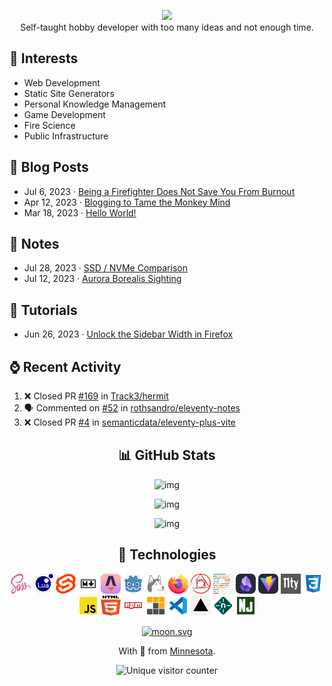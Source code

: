 <!--
<p align="center">
<img src="assets/gh-banner-b.png" />
<img src="assets/gh-banner-a.png" />
</p>
-->

<!--
# 🙋‍♂️ Hi there, I'm Miguel
-->

<p align="center">  
<img src="https://readme-typing-svg.demolab.com?font=Fira+Code&pause=1000&center=true&random=false&width=435&lines=Hey+there!+I'm+Miguel+Pimentel." />
<br />
Self-taught hobby developer with too many ideas and not enough time.
</p>

## 🧡 Interests

- Web Development
- Static Site Generators
- Personal Knowledge Management
- Game Development
- Fire Science
- Public Infrastructure

## 📄 Blog Posts

<!-- BLOG-POST-LIST:START -->
- Jul 6, 2023 · [Being a Firefighter Does Not Save You From Burnout](https://miguelpimentel.do/on-burning-out/)
- Apr 12, 2023 · [Blogging to Tame the Monkey Mind](https://miguelpimentel.do/monkey-mind/)
- Mar 18, 2023 · [Hello World!](https://miguelpimentel.do/hello-world/)<!-- BLOG-POST-LIST:END -->

## 📓 Notes

<!-- NOTES:START -->
- Jul 28, 2023 · [SSD / NVMe Comparison](https://miguelpimentel.do/ssd-nvme-comparison/)
- Jul 12, 2023 · [Aurora Borealis Sighting](https://miguelpimentel.do/aurora-borealis/)<!-- NOTES:END -->

## 📜 Tutorials

<!-- TUTORIALS:START -->
- Jun 26, 2023 · [Unlock the Sidebar Width in Firefox](https://miguelpimentel.do/unlock-firefox-sidebar/)<!-- TUTORIALS:END -->

## ⌚ Recent Activity

<!--START_SECTION:activity-->
1. ❌ Closed PR [#169](https://github.com/Track3/hermit/pull/169) in [Track3/hermit](https://github.com/Track3/hermit)
2. 🗣 Commented on [#52](https://github.com/rothsandro/eleventy-notes/issues/52#issuecomment-2104686044) in [rothsandro/eleventy-notes](https://github.com/rothsandro/eleventy-notes)
3. ❌ Closed PR [#4](https://github.com/semanticdata/eleventy-plus-vite/pull/4) in [semanticdata/eleventy-plus-vite](https://github.com/semanticdata/eleventy-plus-vite)
<!--END_SECTION:activity-->

<!--## 📈 GitHub Stats-->

<div align=center>

## 📊 GitHub Stats

![img](https://github-readme-stats.vercel.app/api/top-langs/?username=semanticdata&hide=markdown&layout=compact&theme=material-palenight)

![img](https://github-readme-stats.vercel.app/api?username=semanticdata&show_icons=true&theme=material-palenight&hide_rank=true&border_radius=6)

![img](https://streak-stats.demolab.com?user=semanticdata&theme=material-palenight&mode=weekly&hide_longest_streak=false&border_radius=6)

## 🤖 Technologies
  
![sass icon](assets/icons/logos--sass.png) ![lua icon](assets/icons/logos--lua.png) ![svelte icon](assets/icons/logos--svelte-icon.png) ![markdown icon](assets/icons/openmoji--markdown.png) ![astro icon](assets/icons/skill-icons--astro.png) ![godot icon](assets/icons/devicon--godot.png) ![husky icon](assets/icons/vscode-icons--file-type-husky.png) ![firefox icon](assets/icons/logos--firefox.png) ![postcss icon](assets/icons/logos--postcss.png) ![prettier icon](assets/icons/logos--prettier.png) ![obsidian icon](assets/icons/skill-icons--obsidian-dark.png) ![vite icon](assets/icons/skill-icons--vite-dark.png) ![eleventy icon](assets/icons/eleventy-small-gray-bg.png) ![css icon](assets/icons/vscode-icons--file-type-css.png) ![javascript icon](assets/icons/vscode-icons--file-type-js-official.png) ![html icon](assets/icons/logos--html-5.png) ![npm icon](assets/icons/vscode-icons--file-type-npm.png) ![pnpm icon](assets/icons/vscode-icons--file-type-light-pnpm.png) ![vs code icon](assets/icons/vscode-icons--file-type-vscode.png) ![vercel icon](assets/icons/skill-icons--vercel-light.png) ![netlify icon](assets/icons/vscode-icons--file-type-light-netlify.png) ![nunjucks icon](assets/icons/vscode-icons--file-type-nunjucks.png)
</div>

<p align=center>
<a href="https://moon-svg.minung.dev"><img src="https://moon-svg.minung.dev/moon.svg?theme=basic&rotate=0" alt="moon.svg"></a>
</p>
<p align=center>
With 💜 from <a href="https://www.instagram.com/reel/BVRFeF8h2m3/" target="_blank">Minne</a><a href="https://www.instagram.com/reel/Bhl7n_oH1av/" target="_blank">sota</a>.
</p>
<p align=center>
<img src="https://img.shields.io/endpoint?url=https%3A%2F%2Fhits.dwyl.com%2Fsemanticdata%2Fsemanticdata.json&label=Visitors&color=palepink" alt="Unique visitor counter" />
</p>
